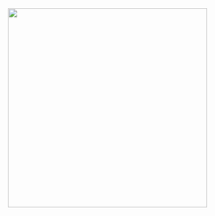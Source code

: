 <center>
  <img src="https://images-wixmp-ed30a86b8c4ca887773594c2.wixmp.com/f/b7a3018c-87b2-4e6e-8e10-2d2cb37d5a2f/dji75g1-90c9c4a9-a7c1-478f-a3ff-1865fc8cb839.png/v1/fit/w_598,h_382,q_70,strp/untitled776_20250404203743_by_dawkling_dji75g1-375w-2x.jpg?token=eyJ0eXAiOiJKV1QiLCJhbGciOiJIUzI1NiJ9.eyJzdWIiOiJ1cm46YXBwOjdlMGQxODg5ODIyNjQzNzNhNWYwZDQxNWVhMGQyNmUwIiwiaXNzIjoidXJuOmFwcDo3ZTBkMTg4OTgyMjY0MzczYTVmMGQ0MTVlYTBkMjZlMCIsIm9iaiI6W1t7ImhlaWdodCI6Ijw9MzgyIiwicGF0aCI6IlwvZlwvYjdhMzAxOGMtODdiMi00ZTZlLThlMTAtMmQyY2IzN2Q1YTJmXC9kamk3NWcxLTkwYzljNGE5LWE3YzEtNDc4Zi1hM2ZmLTE4NjVmYzhjYjgzOS5wbmciLCJ3aWR0aCI6Ijw9NTk4In1dXSwiYXVkIjpbInVybjpzZXJ2aWNlOmltYWdlLm9wZXJhdGlvbnMiXX0.HXAQ2u90GhtMWM8bJqrUhJooBw63JRTWMNgwFSESQ_U" width=400>
</center>

